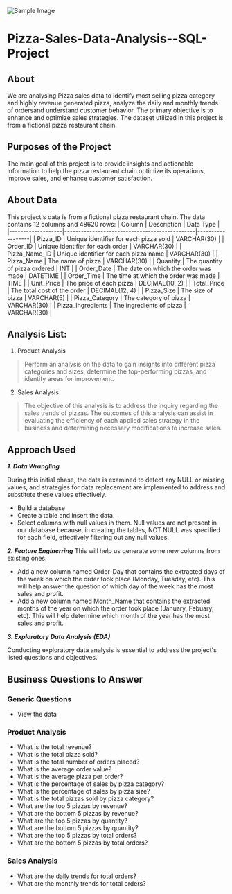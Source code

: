 ![Sample Image](https://github.com/razi-haider/Pizza-Sales-Data-Analysis--SQL-Project/blob/main/pizza.jpg)

# Pizza-Sales-Data-Analysis--SQL-Project
## About
We are analysing Pizza sales data to identify most selling pizza category and highly revenue generated pizza, analyze the daily and monthly trends of ordersand understand customer behavior. The primary objective is to enhance and optimize sales strategies. The dataset utilized in this project is  from a fictional pizza restaurant chain.

## Purposes of the Project
The main goal of this project is to provide insights and actionable information to help the pizza restaurant chain optimize its operations, improve sales, and enhance customer satisfaction.

## About Data
This project's data is from a fictional pizza restaurant chain.
The data contains 12 columns and 48620 rows:
| Column            | Description                                   | Data Type        |
|-------------------|-----------------------------------------------|------------------|
| Pizza_ID          | Unique identifier for each pizza sold         | VARCHAR(30)      |
| Order_ID          | Unique identifier for each order              | VARCHAR(30)      |
| Pizza_Name_ID     | Unique identifier for each pizza name         | VARCHAR(30)      |
| Pizza_Name        | The name of pizza                             | VARCHAR(30)      |
| Quantity          | The quantity of pizza ordered                 | INT              |
| Order_Date        | The date on which the order was made          | DATETIME         |
| Order_Time        | The time at which the order was made          | TIME             |
| Unit_Price        | The price of each pizza                       | DECIMAL(10, 2)   |
| Total_Price       | The total cost of the order                   | DECIMAL(12, 4)   |
| Pizza_Size        | The size of pizza                             | VARCHAR(5)       |
| Pizza_Category    | The category of pizza                         | VARCHAR(30)      |
| Pizza_Ingredients | The ingredients of pizza                      | VARCHAR(30)      |


## Analysis List:

1.	Product Analysis

> Perform an analysis on the data to gain insights into different pizza categories and sizes, determine the top-performing pizzas, and identify areas for improvement.

2.	Sales Analysis
   
> The objective of this analysis is to address the inquiry regarding the sales trends of pizzas. The outcomes of this analysis can assist in evaluating the efficiency of each applied sales strategy in the business and determining necessary modifications to increase sales.


## Approach Used
***1.	Data Wrangling***

During this initial phase, the data is examined to detect any NULL or missing values, and strategies for data replacement are implemented to address and substitute these values effectively.
- Build a database
- Create a table and insert the data.
- Select columns with null values in them. Null values are not present in our database because, in creating the tables, NOT NULL was specified for each field, effectively filtering out any null values.

***2.	Feature Enginerring***
This will help us generate some new columns from existing ones.
- Add a new column named Order-Day that contains the extracted days of the week on which the order took place (Monday, Tuesday, etc). This will help answer the question of which day of the week has the most sales and profit.
- Add a new column named Month_Name that contains the extracted months of the year on which the order took place (January, Febuary, etc). This will help determine which month of the year has the most sales and profit.


***3.  Exploratory Data Analysis (EDA)***

Conducting exploratory data analysis is essential to address the project's listed questions and objectives.

## Business Questions to Answer

### Generic Questions
- View the data	

### Product Analysis
- What is the total revenue?
- What is the total pizza sold?
- What is the total number of orders placed?
- What is the average order value?
- What is the average pizza per order?
- What is the percentage of sales by pizza category?
- What is the percentage of sales by pizza size?
- What is the total pizzas sold by pizza category?
- What are the top 5 pizzas by revenue?
- What are the bottom 5 pizzas by revenue?
- What are the top 5 pizzas by quantity?
- What are the bottom 5 pizzas by quantity?
- What are the top 5 pizzas by total orders?
- What are the bottom 5 pizzas by total orders?

### Sales Analysis
- What are the daily trends for total orders?
- What are the monthly trends for total orders?
